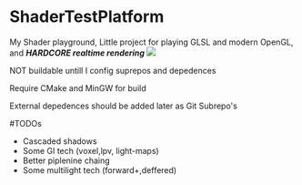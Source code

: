 # ShaderTestPlatform
My Shader playground, Little project for playing GLSL and modern OpenGL, and ***HARDCORE realtime rendering***
![](https://www.dropbox.com/s/85a514zs9cjf9mq/test_model48_blum_fix.JPG?raw=1)



NOT buildable untill I config suprepos and depedences


Require CMake and MinGW for build

External depedences should be added later as Git Subrepo's

#TODOs
* Cascaded shadows
* Some GI tech (voxel,lpv, light-maps)
* Better piplenine chaing
* Some multilight tech (forward+,deffered)



